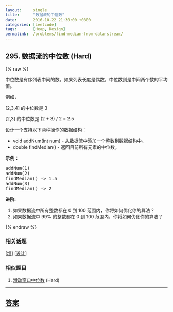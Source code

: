 ```yaml
---
layout:     single
title:      "数据流的中位数"
date:       2016-10-22 21:30:00 +0800
categories: [Leetcode]
tags:       [Heap, Design]
permalink:  /problems/find-median-from-data-stream/
---
```


## 295. 数据流的中位数 (Hard)

{% raw %}

<p>中位数是有序列表中间的数。如果列表长度是偶数，中位数则是中间两个数的平均值。</p>

<p>例如，</p>

<p>[2,3,4]&nbsp;的中位数是 3</p>

<p>[2,3] 的中位数是 (2 + 3) / 2 = 2.5</p>

<p>设计一个支持以下两种操作的数据结构：</p>

<ul>
	<li>void addNum(int num) - 从数据流中添加一个整数到数据结构中。</li>
	<li>double findMedian() - 返回目前所有元素的中位数。</li>
</ul>

<p><strong>示例：</strong></p>

<pre>addNum(1)
addNum(2)
findMedian() -&gt; 1.5
addNum(3) 
findMedian() -&gt; 2</pre>

<p><strong>进阶:</strong></p>

<ol>
	<li>如果数据流中所有整数都在 0 到 100 范围内，你将如何优化你的算法？</li>
	<li>如果数据流中 99% 的整数都在 0 到 100 范围内，你将如何优化你的算法？</li>
</ol>

{% endraw %}

### 相关话题
  [[堆](https://github.com/openset/leetcode/tree/master/tag/heap/README.md)]
  [[设计](https://github.com/openset/leetcode/tree/master/tag/design/README.md)]

### 相似题目
  1. [滑动窗口中位数](/problems/sliding-window-median) (Hard)

---

## [答案](https://github.com/openset/leetcode/tree/master/problems/find-median-from-data-stream)
